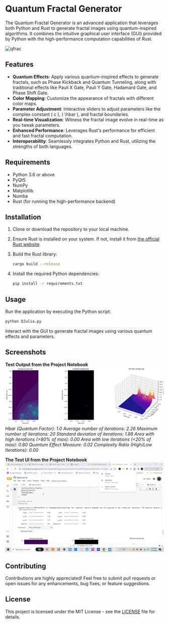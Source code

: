 
# Quantum Fractal Generator

The Quantum Fractal Generator is an advanced application that leverages both Python and Rust to generate fractal images using quantum-inspired algorithms. It combines the intuitive graphical user interface (GUI) provided by Python with the high-performance computation capabilities of Rust.

![qfrac](https://github.com/LoQiseaking69/Qjulia/blob/main/ASSETS/IMG_7142.gif)
## Features

- **Quantum Effects**: Apply various quantum-inspired effects to generate fractals, such as Phase Kickback and Quantum Tunneling, along with traditional effects like Pauli X Gate, Pauli Y Gate, Hadamard Gate, and Phase Shift Gate.
- **Color Mapping**: Customize the appearance of fractals with different color maps.
- **Parameter Adjustment**: Interactive sliders to adjust parameters like the complex constant \( c \), \( \hbar \), and fractal boundaries.
- **Real-time Visualization**: Witness the fractal image evolve in real-time as you tweak parameters.
- **Enhanced Performance**: Leverages Rust's performance for efficient and fast fractal computation.
- **Interoperability**: Seamlessly integrates Python and Rust, utilizing the strengths of both languages.

## Requirements

- Python 3.6 or above
- PyQt5
- NumPy
- Matplotlib
- Numba
- Rust (for running the high-performance backend)

## Installation

1. Clone or download the repository to your local machine.
2. Ensure Rust is installed on your system. If not, install it from [the official Rust website](https://www.rust-lang.org/).
3. Build the Rust library:

   ```bash
   cargo build --release
   ```

4. Install the required Python dependencies:

   ```bash
   pip install -r requirements.txt
   ```

## Usage

Run the application by executing the Python script:

```bash
python QJulia.py
```

Interact with the GUI to generate fractal images using various quantum effects and parameters.

## Screenshots

**Test Output from the Project Notebook**
![Quantum Fractal Generator](https://github.com/LoQiseaking69/Qjulia/blob/main/ASSETS/setx.png)
*Hbar (Quantum Factor): 1.0
Average number of iterations: 2.26
Maximum number of iterations: 20
Standard deviation of iterations: 1.88
Area with high iterations (>80% of max): 0.00
Area with low iterations (<20% of max): 0.80
Quantum Effect Measure: 0.02
Complexity Ratio (High/Low Iterations): 0.00*

**The Test UI from the Project Notebook**
![QUI](https://github.com/LoQiseaking69/Qjulia/blob/main/ASSETS/ScreenShot_2_10_2024_8_18_41_PM.png)

## Contributing

Contributions are highly appreciated! Feel free to submit pull requests or open issues for any enhancements, bug fixes, or feature suggestions.

## License

This project is licensed under the MIT License - see the [LICENSE](/LICENSE) file for details.
